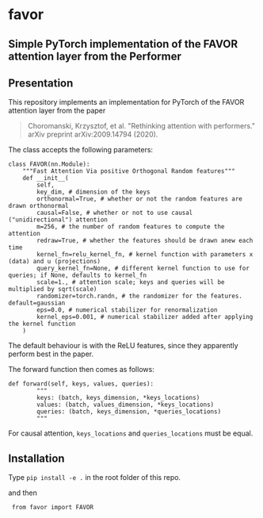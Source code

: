 # favor
## Simple PyTorch implementation of the FAVOR attention layer from the Performer

## Presentation

This repository implements an implementation for PyTorch of the FAVOR attention layer from the paper
> Choromanski, Krzysztof, et al. "Rethinking attention with performers." arXiv preprint arXiv:2009.14794 (2020).


The class accepts the following parameters:
```
class FAVOR(nn.Module):
    """Fast Attention Via positive Orthogonal Random features"""
    def __init__(
        self,
        key_dim, # dimension of the keys
        orthonormal=True, # whether or not the random features are drawn orthonormal
        causal=False, # whether or not to use causal ("unidirectional") attention
        m=256, # the number of random features to compute the attention
        redraw=True, # whether the features should be drawn anew each time
        kernel_fn=relu_kernel_fn, # kernel function with parameters x (data) and u (projections)
        query_kernel_fn=None, # different kernel function to use for queries; if None, defaults to kernel_fn
        scale=1., # attention scale; keys and queries will be multiplied by sqrt(scale)
        randomizer=torch.randn, # the randomizer for the features. default=gaussian
        eps=0.0, # numerical stabilizer for renormalization
        kernel_eps=0.001, # numerical stabilizer added after applying the kernel function
    )
```

The default behaviour is with the ReLU features, since they apparently perform best in the paper.

The forward function then comes as follows:

```
def forward(self, keys, values, queries):
        """
        keys: (batch, keys_dimension, *keys_locations)
        values: (batch, values_dimension, *keys_locations)
        queries: (batch, keys_dimension, *queries_locations)
        """
```

For causal attention, `keys_locations` and `queries_locations` must be equal.

## Installation

Type `pip install -e .` in the root folder of this repo.

and then
```
 from favor import FAVOR
```
